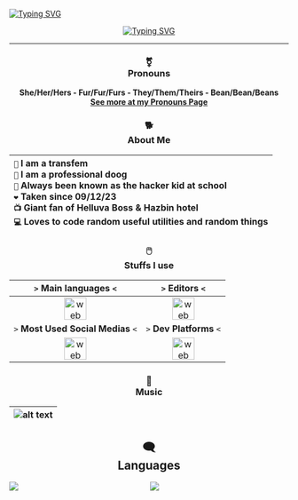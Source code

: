  <a href="https://git.io/typing-svg"><img src="https://readme-typing-svg.demolab.com?font=Fira+Code&duration=3000&color=F72DD8&random=false&width=560&height=30&lines=.%2Fwelcome-to-my-profile.sh;.%2Fhello-there.sh;.%2Fowo.sh" alt="Typing SVG" /></a>
<div align="center">

  <a href="https://git.io/typing-svg"><img src="https://readme-typing-svg.demolab.com?font=Fira+Code&duration=1000&color=F72DD8&center=true&multiline=true&repeat=false&random=false&width=560&height=80&lines=Hello+World!;My+name+is+Z%2C+but+you+know+me+as+ZcraftElite;Welcome+to+my+profile!!!" alt="Typing SVG" /></a>

  ---
  
  ### ⚧️</br>Pronouns
  
  **She/Her/Hers - Fur/Fur/Furs - They/Them/Theirs - Bean/Bean/Beans**</br>
  [**See more at my Pronouns Page**](https://en.pronouns.page/@zcraftelite)
  

  ### 🐕</br>About Me

  | `👧` I am a transfem</br>`🐶` I am a professional doog</br>`🏫` Always been known as the hacker kid at school</br>`❤️` Taken since 09/12/23</br>`📺` Giant fan of Helluva Boss & Hazbin hotel</br>`💻` Loves to code random useful utilities and random things |
  |:---|

  
  ### 🖱️</br>Stuffs I use
  
  | `>` **Main languages** `<`  | `>` **Editors** `<` |
  |:---------------------------:|:-------------------:|
  | <img src="https://skillicons.dev/icons?i=bash,py,html,css" alt="web dev" height="40"/> | <img src="https://skillicons.dev/icons?i=visualstudio,vscode" alt="web dev" height="40"/> |
  | `>` **Most Used Social Medias** `<` | `>` **Dev Platforms** `<` |
  | <img src="https://skillicons.dev/icons?i=twitter,discord,github" alt="web dev" height="40"/> | <img src="https://skillicons.dev/icons?i=gcp,gitlab,replit,git,github,githubactions" alt="web dev" height="40"/> |
  
  
  ### 🎵</br>Music

  | ![alt text](https://github-readme-lastfm-stats.netlify.app/.netlify/functions/card?user=zcraftelite&theme=dark) |
  |---|

  ## 🗨️</br>Languages

  <img src="https://github-readme-stats.vercel.app/api/top-langs/?username=zcraftelite9495&layout=pie&bg_color=30,5d0979,dc00ff&title_color=fff&text_color=fff" align="left"/>
  <img src="https://github-readme-stats.vercel.app/api?username=zcraftelite9495&show_icons=true&show=reviews,discussions_started,discussions_answered,prs_merged,prs_merged_percentage" align="center"/>
</div>

